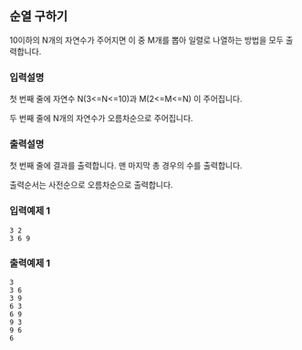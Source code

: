 ## 순열 구하기

10이하의 N개의 자연수가 주어지면 이 중 M개를 뽑아 일렬로 나열하는 방법을 모두 출력합니다.

### 입력설명

첫 번째 줄에 자연수 N(3<=N<=10)과 M(2<=M<=N) 이 주어집니다.

두 번째 줄에 N개의 자연수가 오름차순으로 주어집니다.

### 출력설명

첫 번째 줄에 결과를 출력합니다. 맨 마지막 총 경우의 수를 출력합니다.

출력순서는 사전순으로 오름차순으로 출력합니다.

### 입력예제 1

```
3 2
3 6 9
```

### 출력예제 1

```
3
3 6
3 9
6 3
6 9
9 3
9 6
6
```
